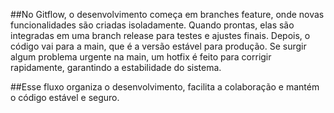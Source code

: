 ##No Gitflow, o desenvolvimento começa em branches feature, onde novas funcionalidades são criadas isoladamente. Quando prontas, elas são integradas em uma branch release para testes e ajustes finais. Depois, o código vai para a main, que é a versão estável para produção. Se surgir algum problema urgente na main, um hotfix é feito para corrigir rapidamente, garantindo a estabilidade do sistema.

##Esse fluxo organiza o desenvolvimento, facilita a colaboração e mantém o código estável e seguro.